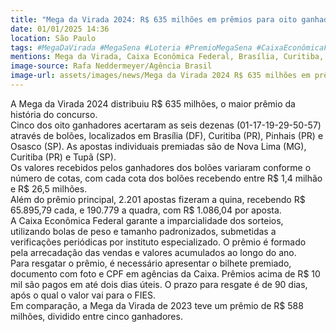 ```yaml
---
title: "Mega da Virada 2024: R$ 635 milhões em prêmios para oito ganhadores"
date: 01/01/2025 14:36
location: São Paulo
tags: #MegaDaVirada #MegaSena #Loteria #PremioMegaSena #CaixaEconômicaFederal #635Milhoes #RecordDePrêmio #GanhadoresDaMega #BolãoDaMega #SorteioMegaDaVirada #abc360noticias
mentions: Mega da Virada, Caixa Econômica Federal, Brasília, Curitiba, Pinhais, Osasco, Nova Lima, Tupã, FIES.
image-source: Rafa Neddermeyer/Agência Brasil
image-url: assets/images/news/Mega da Virada 2024 R$ 635 milhões em prêmios para oito ganhadores.jpg
---
```


A Mega da Virada 2024 distribuiu R$ 635 milhões, o maior prêmio da história do concurso.  
Cinco dos oito ganhadores acertaram as seis dezenas (01-17-19-29-50-57) através de bolões, localizados em Brasília (DF), Curitiba (PR), Pinhais (PR) e Osasco (SP). As apostas individuais premiadas são de Nova Lima (MG), Curitiba (PR) e Tupã (SP).  
Os valores recebidos pelos ganhadores dos bolões variaram conforme o número de cotas, com cada cota dos bolões recebendo entre R$ 1,4 milhão e R$ 26,5 milhões.  
Além do prêmio principal, 2.201 apostas fizeram a quina, recebendo R$ 65.895,79 cada, e 190.779 a quadra, com R$ 1.086,04 por aposta.  
A Caixa Econômica Federal garante a imparcialidade dos sorteios, utilizando bolas de peso e tamanho padronizados, submetidas a verificações periódicas por instituto especializado. O prêmio é formado pela arrecadação das vendas e valores acumulados ao longo do ano.  
Para resgatar o prêmio, é necessário apresentar o bilhete premiado, documento com foto e CPF em agências da Caixa. 
Prêmios acima de R$ 10 mil são pagos em até dois dias úteis. O prazo para resgate é de 90 dias, após o qual o valor vai para o FIES.  
Em comparação, a Mega da Virada de 2023 teve um prêmio de R$ 588 milhões, dividido entre cinco ganhadores.

